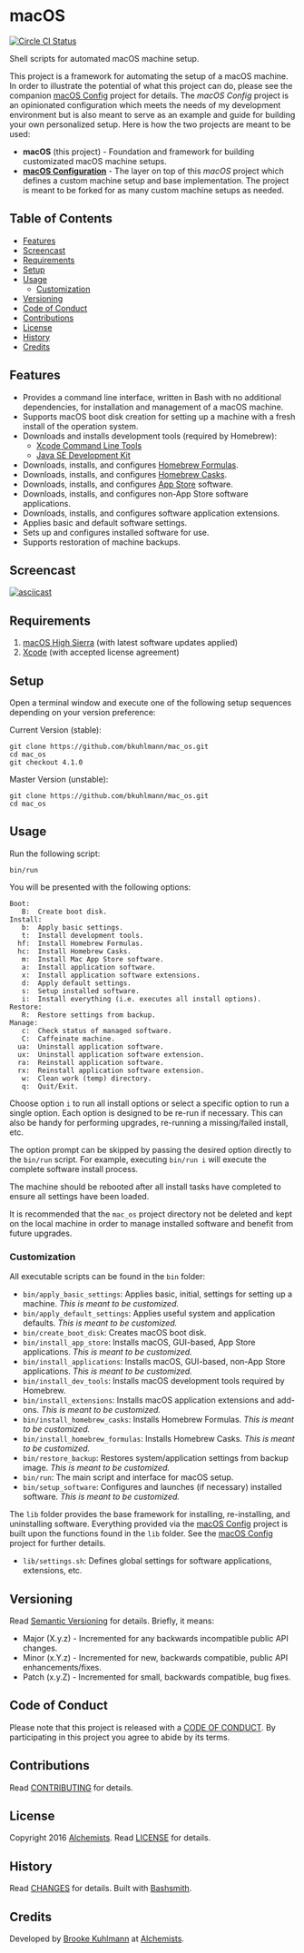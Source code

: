 # macOS

[![Circle CI Status](https://circleci.com/gh/bkuhlmann/mac_os.svg?style=svg)](https://circleci.com/gh/bkuhlmann/mac_os)

Shell scripts for automated macOS machine setup.

This project is a framework for automating the setup of a macOS machine. In order to illustrate the
potential of what this project can do, please see the companion
[macOS Config](https://github.com/bkuhlmann/mac_os-config) project for details. The *macOS Config*
project is an opinionated configuration which meets the needs of my development environment but is
also meant to serve as an example and guide for building your own personalized setup. Here is how
the two projects are meant to be used:

- **macOS** (this project) - Foundation and framework for building customizated macOS machine
  setups.
- **[macOS Configuration](https://github.com/bkuhlmann/mac_os-config)** - The layer on top of this
  *macOS* project which defines a custom machine setup and base implementation. The project is meant
  to be forked for as many custom machine setups as needed.

<!-- Tocer[start]: Auto-generated, don't remove. -->

## Table of Contents

  - [Features](#features)
  - [Screencast](#screencast)
  - [Requirements](#requirements)
  - [Setup](#setup)
  - [Usage](#usage)
    - [Customization](#customization)
  - [Versioning](#versioning)
  - [Code of Conduct](#code-of-conduct)
  - [Contributions](#contributions)
  - [License](#license)
  - [History](#history)
  - [Credits](#credits)

<!-- Tocer[finish]: Auto-generated, don't remove. -->

## Features

- Provides a command line interface, written in Bash with no additional dependencies, for
  installation and management of a macOS machine.
- Supports macOS boot disk creation for setting up a machine with a fresh install of the operation
  system.
- Downloads and installs development tools (required by Homebrew):
    - [Xcode Command Line Tools](https://developer.apple.com/xcode)
    - [Java SE Development Kit](http://www.oracle.com/technetwork/java/javase/downloads/jdk8-downloads-2133151.html)
- Downloads, installs, and configures [Homebrew Formulas](http://brew.sh).
- Downloads, installs, and configures [Homebrew Casks](https://caskroom.github.io).
- Downloads, installs, and configures
  [App Store](http://www.apple.com/macosx/whats-new/app-store.html) software.
- Downloads, installs, and configures non-App Store software applications.
- Downloads, installs, and configures software application extensions.
- Applies basic and default software settings.
- Sets up and configures installed software for use.
- Supports restoration of machine backups.

## Screencast

[![asciicast](https://asciinema.org/a/155990.png)](https://asciinema.org/a/155990)

## Requirements

1. [macOS High Sierra](https://www.apple.com/macos) (with latest software updates applied)
1. [Xcode](https://developer.apple.com/xcode) (with accepted license agreement)

## Setup

Open a terminal window and execute one of the following setup sequences depending on your version
preference:

Current Version (stable):

    git clone https://github.com/bkuhlmann/mac_os.git
    cd mac_os
    git checkout 4.1.0

Master Version (unstable):

    git clone https://github.com/bkuhlmann/mac_os.git
    cd mac_os

## Usage

Run the following script:

    bin/run

You will be presented with the following options:

    Boot:
       B:  Create boot disk.
    Install:
       b:  Apply basic settings.
       t:  Install development tools.
      hf:  Install Homebrew Formulas.
      hc:  Install Homebrew Casks.
       m:  Install Mac App Store software.
       a:  Install application software.
       x:  Install application software extensions.
       d:  Apply default settings.
       s:  Setup installed software.
       i:  Install everything (i.e. executes all install options).
    Restore:
       R:  Restore settings from backup.
    Manage:
       c:  Check status of managed software.
       C:  Caffeinate machine.
      ua:  Uninstall application software.
      ux:  Uninstall application software extension.
      ra:  Reinstall application software.
      rx:  Reinstall application software extension.
       w:  Clean work (temp) directory.
       q:  Quit/Exit.

Choose option `i` to run all install options or select a specific option to run a single option.
Each option is designed to be re-run if necessary. This can also be handy for performing upgrades,
re-running a missing/failed install, etc.

The option prompt can be skipped by passing the desired option directly to the `bin/run` script. For
example, executing `bin/run i` will execute the complete software install process.

The machine should be rebooted after all install tasks have completed to ensure all settings have
been loaded.

It is recommended that the `mac_os` project directory not be deleted and kept on the local machine
in order to manage installed software and benefit from future upgrades.

### Customization

All executable scripts can be found in the `bin` folder:

- `bin/apply_basic_settings`: Applies basic, initial, settings for setting up a machine. *This is
  meant to be customized.*
- `bin/apply_default_settings`: Applies useful system and application defaults. *This is meant to be
  customized.*
- `bin/create_boot_disk`: Creates macOS boot disk.
- `bin/install_app_store`: Installs macOS, GUI-based, App Store applications. *This is meant to be
  customized.*
- `bin/install_applications`: Installs macOS, GUI-based, non-App Store applications. *This is meant
  to be customized.*
- `bin/install_dev_tools`: Installs macOS development tools required by Homebrew.
- `bin/install_extensions`: Installs macOS application extensions and add-ons. *This is meant to be
  customized.*
- `bin/install_homebrew_casks`: Installs Homebrew Formulas. *This is meant to be customized.*
- `bin/install_homebrew_formulas`: Installs Homebrew Casks. *This is meant to be customized.*
- `bin/restore_backup`: Restores system/application settings from backup image. *This is meant to be
  customized.*
- `bin/run`: The main script and interface for macOS setup.
- `bin/setup_software`: Configures and launches (if necessary) installed software. *This is meant to
  be customized.*

The `lib` folder provides the base framework for installing, re-installing, and uninstalling
software. Everything provided via the [macOS Config](https://github.com/bkuhlmann/mac_os-config)
project is built upon the functions found in the `lib` folder. See the
[macOS Config](https://github.com/bkuhlmann/mac_os-config) project for further details.

  - `lib/settings.sh`: Defines global settings for software applications, extensions, etc.

## Versioning

Read [Semantic Versioning](https://semver.org) for details. Briefly, it means:

- Major (X.y.z) - Incremented for any backwards incompatible public API changes.
- Minor (x.Y.z) - Incremented for new, backwards compatible, public API enhancements/fixes.
- Patch (x.y.Z) - Incremented for small, backwards compatible, bug fixes.

## Code of Conduct

Please note that this project is released with a [CODE OF CONDUCT](CODE_OF_CONDUCT.md). By
participating in this project you agree to abide by its terms.

## Contributions

Read [CONTRIBUTING](CONTRIBUTING.md) for details.

## License

Copyright 2016 [Alchemists](https://www.alchemists.io).
Read [LICENSE](LICENSE.md) for details.

## History

Read [CHANGES](CHANGES.md) for details.
Built with [Bashsmith](https://github.com/bkuhlmann/bashsmith).

## Credits

Developed by [Brooke Kuhlmann](https://www.alchemists.io) at
[Alchemists](https://www.alchemists.io).
